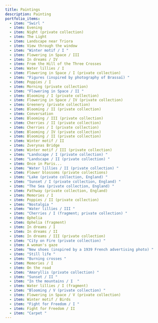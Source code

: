 ```yaml
---
title: Paintings
description: P﻿ainting
portfolio_items:
  - item: "Swirl "
  - item: Evening
  - item: Night (private collection)
  - item: The Light
  - item: Landscape near Triora
  - item: View through the window
  - item: "Winter motif / I "
  - item: Flowering in Space / III
  - item: In dreams / IV
  - item: From the Hill of the Three Crosses
  - item: Water lillies / I
  - item: Flowering in Space / I (private collection)
  - item: "Figures (inspired by photography of Brassaï) "
  - item: Poppies / I
  - item: Morning (private collection)
  - item: "Flowering in Space / II "
  - item: Blooming / I (private collection)
  - item: Flowering in Space / IV (private collection)
  - item: Greenery (private collection)
  - item: Blooming / II (private collection)
  - item: Conversation
  - item: Blooming / III (private collection)
  - item: Cherries / II (private collection)
  - item: Cherries / I (private collection)
  - item: Blooming / IV (private collection)
  - item: Blooming / II (private collection)
  - item: Winter motif / II
  - item: Zverynas Bridge
  - item: Winter motif / III (private collection)
  - item: "Landscape / I (private collection) "
  - item: "Landscape / II (private collection) "
  - item: Once in Paris...
  - item: "Water lillies / II (private collection) "
  - item: Flower blossoms (private collections)
  - item: "Lake (private collection, England) "
  - item: "Sunset / I (private collection, England) "
  - item: "The Sea (private collection, England) "
  - item: Pathway (private collection, England)
  - item: Memories / I
  - item: Poppies / II (private collection)
  - item: "Nostalgia "
  - item: "Water lillies / III "
  - item: "Cherries / I (fragment; private collection) "
  - item: Ophelia
  - item: Ophelia (fragment)
  - item: In dreams / I
  - item: In dreams / II
  - item: In dreams / III (private collection)
  - item: "City on Fire (private collection) "
  - item: A woman's gaze
  - item: "New shoes (inspired by a 1939 French advertising photo) "
  - item: "Still life "
  - item: "Burning crosses "
  - item: Memories / I
  - item: On the road
  - item: "Amaryllis (private collection) "
  - item: "Sunset / II "
  - item: "In the mountains / I  "
  - item: Water lillies / I (fragment)
  - item: "Blooming / V (private collection) "
  - item: Flowering in Space / V (private collection)
  - item: Winter motif / Birds
  - item: "Fight for Freedom / I "
  - item: Fight for Freedom / II
  - item: "Carpet "
---
```

